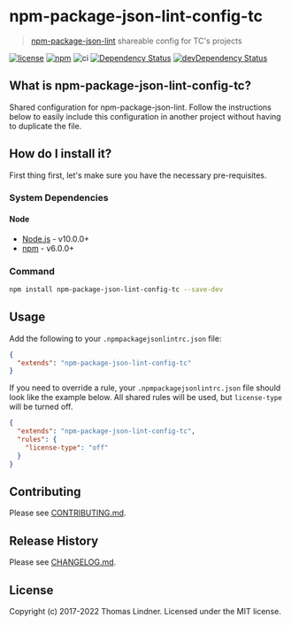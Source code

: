 # npm-package-json-lint-config-tc

> [npm-package-json-lint](https://github.com/tclindner/npm-package-json-lint) shareable config for TC's projects


[![license](https://img.shields.io/github/license/tclindner/npm-package-json-lint-config-tc.svg?maxAge=2592000&style=flat-square)](https://github.com/tclindner/npm-package-json-lint-config-tc/blob/master/LICENSE)
[![npm](https://img.shields.io/npm/v/npm-package-json-lint-config-tc.svg?maxAge=2592000?style=flat-square)](https://www.npmjs.com/package/npm-package-json-lint-config-tc)
![ci](https://github.com/tclindner/npm-package-json-lint-config-tc/workflows/ci/badge.svg?branch=master)
[![Dependency Status](https://david-dm.org/tclindner/npm-package-json-lint-config-tc.svg?style=flat-square)](https://david-dm.org/tclindner/npm-package-json-lint-config-tc)
[![devDependency Status](https://david-dm.org/tclindner/npm-package-json-lint-config-tc/dev-status.svg?style=flat-square)](https://david-dm.org/tclindner/npm-package-json-lint-config-tc#info=devDependencies)


## What is npm-package-json-lint-config-tc?

Shared configuration for npm-package-json-lint. Follow the instructions below to easily include this configuration in another project without having to duplicate the file.

## How do I install it?

First thing first, let's make sure you have the necessary pre-requisites.

### System Dependencies

#### Node

* [Node.js](https://nodejs.org/) - v10.0.0+
* [npm](http://npmjs.com) - v6.0.0+

### Command

```bash
npm install npm-package-json-lint-config-tc --save-dev
```

## Usage

Add the following to your `.npmpackagejsonlintrc.json` file:

```json
{
  "extends": "npm-package-json-lint-config-tc"
}
```

If you need to override a rule, your `.npmpackagejsonlintrc.json` file should look like the example below. All shared rules will be used, but `license-type` will be turned off.

```json
{
  "extends": "npm-package-json-lint-config-tc",
  "rules": {
    "license-type": "off"
  }
}
```

## Contributing

Please see [CONTRIBUTING.md](CONTRIBUTING.md).

## Release History

Please see [CHANGELOG.md](CHANGELOG.md).

## License

Copyright (c) 2017-2022 Thomas Lindner. Licensed under the MIT license.

